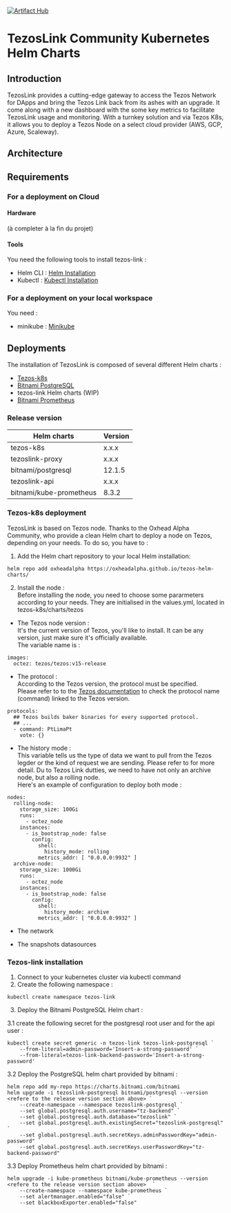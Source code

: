 [![Artifact Hub](https://img.shields.io/endpoint?url=https://artifacthub.io/badge/repository/tezoslink)](https://artifacthub.io/packages/search?repo=tezoslink)

# TezosLink Community Kubernetes Helm Charts

## Introduction
TezosLink provides a cutting-edge gateway to access the Tezos Network for DApps and bring the Tezos Link back
from its ashes with an upgrade. It come along with a new dashboard with the some key metrics to facilitate TezosLink usage and monitoring. With a turnkey solution and via Tezos K8s, it allows you to deploy a Tezos Node on a select cloud provider (AWS, GCP, Azure, Scaleway).

## Architecture


## Requirements

### For a deployment on Cloud

#### Hardware
(à completer à la fin du projet)

#### Tools

You need the following tools to install tezos-link :

- Helm CLI : [Helm Installation](https://helm.sh/docs/intro/install/)
- Kubectl : [Kubectl Installation](https://kubernetes.io/docs/tasks/tools/)

### For a deployment on your local workspace
You need :
- minikube : [Minikube](https://minikube.sigs.k8s.io/docs/)

## Deployments

The installation of TezosLink is composed of several different Helm charts :

- [Tezos-k8s](https://tezos-k8s.xyz/)
- [Bitnami PostgreSQL](https://artifacthub.io/packages/helm/bitnami/postgresql)
- tezos-link Helm charts (WIP)
- [Bitnami Prometheus](https://artifacthub.io/packages/helm/bitnami/kube-prometheus)

### Release version

| Helm charts  | Version  |
|---|---|
|  tezos-k8s | x.x.x  |
|  tezoslink-proxy | x.x.x  |
|  bitnami/postgresql | 12.1.5  |
|  tezoslink-api | x.x.x  |
|  bitnami/kube-prometheus | 8.3.2  |


### Tezos-k8s deployment
TezosLink is based on Tezos node. Thanks to the Oxhead Alpha Community, who provide a clean Helm chart to deploy a node on Tezos, depending on your needs. To do so, you have to : 

1. Add the Helm chart repository to your local Helm installation:

```console
helm repo add oxheadalpha https://oxheadalpha.github.io/tezos-helm-charts/
```

2. Install the node :  
Before installing the node, you need to choose some pararmeters according to your needs. They are initialised in the 
  values.yml, located in tezos-k8s/charts/tezos

* The Tezos node version :  
It's the current version of Tezos, you'll like to install. It can be any version, just make sure it's officially available.  
The variable name is : 
```console
images:
  octez: tezos/tezos:v15-release
```

* The protocol :  
According to the Tezos version, the protocol must be specified.  
Please refer to to the [Tezos documentation](https://tezos.gitlab.io/protocols/naming.html) to check the protocol name (command) linked to the Tezos version.
```console
protocols:
  ## Tezos builds baker binaries for every supported protocol.
  ## ...
  - command: PtLimaPt
    vote: {}
```


* The history mode :  
This variable tells us the type of data we want to pull from the Tezos legder or the kind of request we are sending. Please refer to for more detail. Du to Tezos Link dutties, we need to have not only an archive node, but also a rolling node.  
Here's an example of configuration to deploy both mode :

```console
nodes:
  rolling-node:
    storage_size: 100Gi
    runs:
      - octez_node
    instances:
      - is_bootstrap_node: false
        config:
          shell:
            history_mode: rolling
          metrics_addr: [ "0.0.0.0:9932" ]
  archive-node:
    storage_size: 1000Gi
    runs:
      - octez_node
    instances:
      - is_bootstrap_node: false
        config:
          shell:
            history_mode: archive
          metrics_addr: [ "0.0.0.0:9932" ]
```

* The network 


* The snapshots datasources 


### Tezos-link installation

1. Connect to your kubernetes cluster via kubectl command
2. Create the following namespace :

```console
kubectl create namespace tezos-link
```

3. Deploy the Bitnami PostgreSQL Helm chart :

3.1 create the following secret for the postgresql root user and for the api user :

```console
kubectl create secret generic -n tezos-link tezos-link-postgresql `
    --from-literal=admin-password='Insert-a-strong-password' `
    --from-literal=tezos-link-backend-password='Insert-a-strong-password'
```

3.2 Deploy the PostgreSQL helm chart provided by bitnami :

```
helm repo add my-repo https://charts.bitnami.com/bitnami
helm upgrade -i tezoslink-postgresql bitnami/postgresql --version <refere to the release version section above> `
    --create-namespace --namespace tezoslink-postgresql `
    --set global.postgresql.auth.username="tz-backend" `
    --set global.postgresql.auth.database="tezoslink" `
    --set global.postgresql.auth.existingSecret="tezoslink-postgresql" `
    --set global.postgresql.auth.secretKeys.adminPasswordKey="admin-password" `
    --set global.postgresql.auth.secretKeys.userPasswordKey="tz-backend-password"
```

3.3 Deploy Prometheus helm chart provided by bitnami :

```
helm upgrade -i kube-prometheus bitnami/kube-prometheus --version <refere to the release version section above>  `
    --create-namespace --namespace kube-prometheus `
    --set alertmanager.enabled="false" `
    --set blackboxExporter.enabled="false"
```
